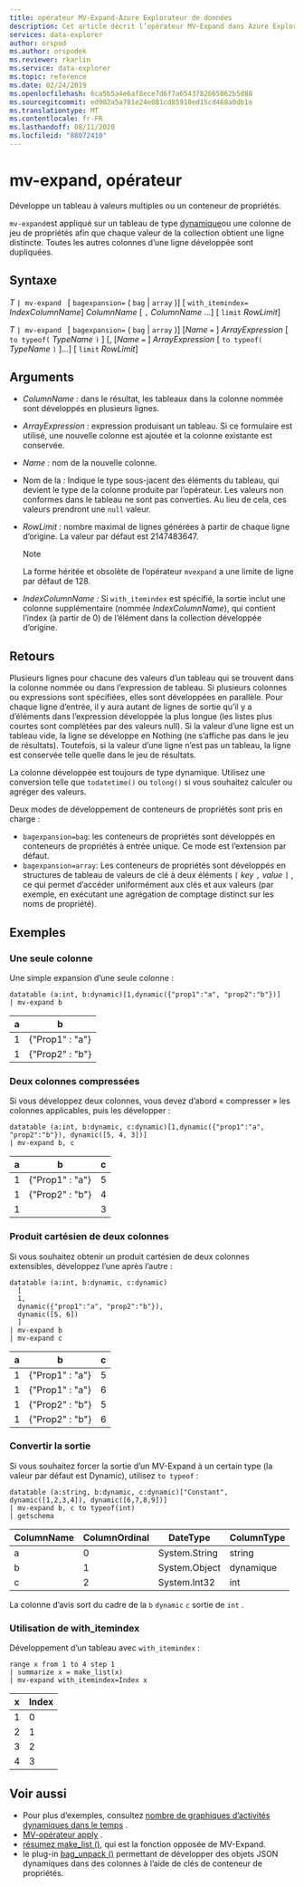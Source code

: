 ```yaml
---
title: opérateur MV-Expand-Azure Explorateur de données
description: Cet article décrit l’opérateur MV-Expand dans Azure Explorateur de données.
services: data-explorer
author: orspod
ms.author: orspodek
ms.reviewer: rkarlin
ms.service: data-explorer
ms.topic: reference
ms.date: 02/24/2019
ms.openlocfilehash: 6ca5b5a4e6af8ece7d6f7a6543782665062b5d80
ms.sourcegitcommit: ed902a5a781e24e081cd85910ed15cd468a0db1e
ms.translationtype: MT
ms.contentlocale: fr-FR
ms.lasthandoff: 08/11/2020
ms.locfileid: "88072410"
---
```

# <a name="mv-expand-operator"></a>mv-expand, opérateur

Développe un tableau à valeurs multiples ou un conteneur de propriétés.

`mv-expand`est appliqué sur un tableau de type [dynamique](./scalar-data-types/dynamic.md)ou une colonne de jeu de propriétés afin que chaque valeur de la collection obtient une ligne distincte. Toutes les autres colonnes d’une ligne développée sont dupliquées. 

## <a name="syntax"></a>Syntaxe

*T* `| mv-expand ` [ `bagexpansion=` ( `bag`  |  `array` )] [ `with_itemindex=` *IndexColumnName*] *ColumnName* [ `,` *ColumnName* ...] [ `limit` *RowLimit*]

*T* `| mv-expand ` [ `bagexpansion=` ( `bag`  |  `array` )] [*Name* `=` ] *ArrayExpression* [ `to typeof(` *TypeName* `)` ] [, [*Name* `=` ] *ArrayExpression* [ `to typeof(` *TypeName* `)` ]...] [ `limit` *RowLimit*]

## <a name="arguments"></a>Arguments

* *ColumnName :* dans le résultat, les tableaux dans la colonne nommée sont développés en plusieurs lignes. 
* *ArrayExpression :* expression produisant un tableau. Si ce formulaire est utilisé, une nouvelle colonne est ajoutée et la colonne existante est conservée.
* *Name :* nom de la nouvelle colonne.
* Nom de la *:* Indique le type sous-jacent des éléments du tableau, qui devient le type de la colonne produite par l’opérateur. Les valeurs non conformes dans le tableau ne sont pas converties. Au lieu de cela, ces valeurs prendront une `null` valeur.
* *RowLimit :* nombre maximal de lignes générées à partir de chaque ligne d’origine. La valeur par défaut est 2147483647. 

  > [!Note]
  > La forme héritée et obsolète de l’opérateur `mvexpand` a une limite de ligne par défaut de 128.

* *IndexColumnName :* Si `with_itemindex` est spécifié, la sortie inclut une colonne supplémentaire (nommée *IndexColumnName*), qui contient l’index (à partir de 0) de l’élément dans la collection développée d’origine. 

## <a name="returns"></a>Retours

Plusieurs lignes pour chacune des valeurs d’un tableau qui se trouvent dans la colonne nommée ou dans l’expression de tableau.
Si plusieurs colonnes ou expressions sont spécifiées, elles sont développées en parallèle. Pour chaque ligne d’entrée, il y aura autant de lignes de sortie qu’il y a d’éléments dans l’expression développée la plus longue (les listes plus courtes sont complétées par des valeurs null). Si la valeur d’une ligne est un tableau vide, la ligne se développe en Nothing (ne s’affiche pas dans le jeu de résultats). Toutefois, si la valeur d’une ligne n’est pas un tableau, la ligne est conservée telle quelle dans le jeu de résultats. 

La colonne développée est toujours de type dynamique. Utilisez une conversion telle que `todatetime()` ou `tolong()` si vous souhaitez calculer ou agréger des valeurs.

Deux modes de développement de conteneurs de propriétés sont pris en charge :
* `bagexpansion=bag`: les conteneurs de propriétés sont développés en conteneurs de propriétés à entrée unique. Ce mode est l’extension par défaut.
* `bagexpansion=array`: Les conteneurs de propriétés sont développés en structures de tableau de valeurs de clé à deux éléments `[` *key* `,` *value* `]` , ce qui permet d’accéder uniformément aux clés et aux valeurs (par exemple, en exécutant une agrégation de comptage distinct sur les noms de propriété). 

## <a name="examples"></a>Exemples

### <a name="single-column"></a>Une seule colonne

Une simple expansion d’une seule colonne :

<!-- csl: https://help.kusto.windows.net:443/Samples -->
 ```kusto
datatable (a:int, b:dynamic)[1,dynamic({"prop1":"a", "prop2":"b"})]
| mv-expand b 
```

|a|b|
|---|---|
|1|{"Prop1" : "a"}|
|1|{"Prop2" : "b"}|

### <a name="zipped-two-columns"></a>Deux colonnes compressées

Si vous développez deux colonnes, vous devez d’abord « compresser » les colonnes applicables, puis les développer :

<!-- csl: https://help.kusto.windows.net:443/Samples -->
```kusto
datatable (a:int, b:dynamic, c:dynamic)[1,dynamic({"prop1":"a", "prop2":"b"}), dynamic([5, 4, 3])]
| mv-expand b, c
```

|a|b|c|
|---|---|---|
|1|{"Prop1" : "a"}|5|
|1|{"Prop2" : "b"}|4|
|1||3|

### <a name="cartesian-product-of-two-columns"></a>Produit cartésien de deux colonnes

Si vous souhaitez obtenir un produit cartésien de deux colonnes extensibles, développez l’une après l’autre :

<!-- csl: https://kuskusdfv3.kusto.windows.net/Kuskus -->
```kusto
datatable (a:int, b:dynamic, c:dynamic)
  [
  1,
  dynamic({"prop1":"a", "prop2":"b"}),
  dynamic([5, 6])
  ]
| mv-expand b
| mv-expand c
```

|a|b|c|
|---|---|---|
|1|{"Prop1" : "a"}|5|
|1|{"Prop1" : "a"}|6|
|1|{"Prop2" : "b"}|5|
|1|{"Prop2" : "b"}|6|

### <a name="convert-output"></a>Convertir la sortie

Si vous souhaitez forcer la sortie d’un MV-Expand à un certain type (la valeur par défaut est Dynamic), utilisez `to typeof` :

<!-- csl: https://help.kusto.windows.net:443/Samples -->
```kusto
datatable (a:string, b:dynamic, c:dynamic)["Constant", dynamic([1,2,3,4]), dynamic([6,7,8,9])]
| mv-expand b, c to typeof(int)
| getschema 
```

ColumnName|ColumnOrdinal|DateType|ColumnType
-|-|-|-
a|0|System.String|string
b|1|System.Object|dynamique
c|2|System.Int32|int

La colonne d’avis sort du cadre de la `b` `dynamic` `c` sortie de `int` .

### <a name="using-with_itemindex"></a>Utilisation de with_itemindex

Développement d’un tableau avec `with_itemindex` :

<!-- csl: https://help.kusto.windows.net:443/Samples -->
```kusto
range x from 1 to 4 step 1
| summarize x = make_list(x)
| mv-expand with_itemindex=Index x
```

|x|Index|
|---|---|
|1|0|
|2|1|
|3|2|
|4|3|
 
## <a name="see-also"></a>Voir aussi

* Pour plus d’exemples, consultez [nombre de graphiques d’activités dynamiques dans le temps](./samples.md#chart-concurrent-sessions-over-time) .
* [MV-opérateur apply](./mv-applyoperator.md) .
* [résumez make_list ()](makelist-aggfunction.md), qui est la fonction opposée de MV-Expand.
* le plug-in [bag_unpack ()](bag-unpackplugin.md) permettant de développer des objets JSON dynamiques dans des colonnes à l’aide de clés de conteneur de propriétés.
